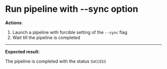 # Run pipeline with --sync option

**Actions**:

1. Launch a pipeline with forcible setting of the `--sync` flag
2. Wait till the pipeline is completed

***

**Expected result**:

The pipeline is completed with the status `SUCCESS`
